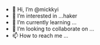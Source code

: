 - 👋 Hi, I’m @mickkyi
- 👀 I’m interested in ...haker
- 🌱 I’m currently learning ...
- 💞️ I’m looking to collaborate on ...
- 📫 How to reach me ...

<!---
mickkyi/mickkyi is a ✨ special ✨ repository because its `README.md` (this file) appears on your GitHub profile.
You can click the Preview link to take a look at your changes.
--->
